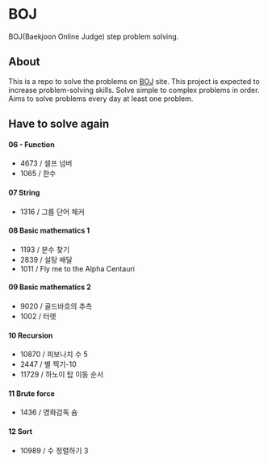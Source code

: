 # BOJ
BOJ(Baekjoon Online Judge) step problem solving.

## About
This is a repo to solve the problems on [BOJ](https://www.acmicpc.net/) site.
This project is expected to increase problem-solving skills.
Solve simple to complex problems in order. 
Aims to solve problems every day at least one problem.

## Have to solve again
#### 06 - Function
- 4673 / 셀프 넘버
- 1065 / 한수

#### 07 String
- 1316 / 그룹 단어 체커

#### 08 Basic mathematics 1
- 1193 / 분수 찾기
- 2839 / 설탕 배달
- 1011 / Fly me to the Alpha Centauri

#### 09 Basic mathematics 2
- 9020 / 골드바흐의 추측
- 1002 / 터렛

#### 10 Recursion
- 10870 / 피보나치 수 5
- 2447 / 별 찍기-10
- 11729 / 하노이 탑 이동 순서

#### 11 Brute force
- 1436 / 영화감독 숌

#### 12 Sort
- 10989 / 수 정렬하기 3
